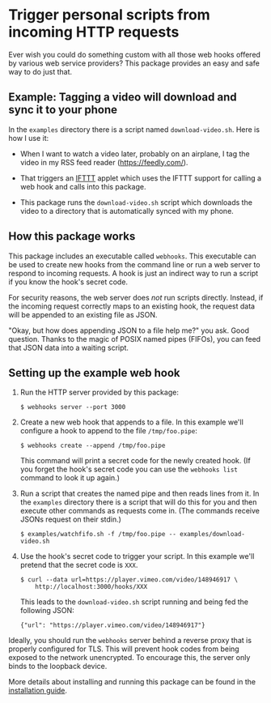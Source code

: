 Trigger personal scripts from incoming HTTP requests
====================================================

Ever wish you could do something custom with all those web hooks
offered by various web service providers?  This package provides an
easy and safe way to do just that.

Example: Tagging a video will download and sync it to your phone
----------------------------------------------------------------

In the `examples` directory there is a script named
`download-video.sh`.  Here is how I use it:

  * When I want to watch a video later, probably on an airplane, I tag
    the video in my RSS feed reader (<https://feedly.com/>).

  * That triggers an [IFTTT](https://ifttt.com/) applet which uses the
    IFTTT support for calling a web hook and calls into this package.

  * This package runs the `download-video.sh` script which downloads
    the video to a directory that is automatically synced with my
    phone.

How this package works
----------------------

This package includes an executable called `webhooks`.  This
executable can be used to create new hooks from the command line or
run a web server to respond to incoming requests.  A hook is just an
indirect way to run a script if you know the hook's secret code.

For security reasons, the web server does *not* run scripts directly.
Instead, if the incoming request correctly maps to an existing hook,
the request data will be appended to an existing file as JSON.

"Okay, but how does appending JSON to a file help me?" you ask.  Good
question.  Thanks to the magic of POSIX named pipes (FIFOs), you can
feed that JSON data into a waiting script.

Setting up the example web hook
-------------------------------

  1. Run the HTTP server provided by this package:

         $ webhooks server --port 3000

  2. Create a new web hook that appends to a file.  In this example
     we'll configure a hook to append to the file `/tmp/foo.pipe`:

         $ webhooks create --append /tmp/foo.pipe

     This command will print a secret code for the newly created hook.
     (If you forget the hook's secret code you can use the `webhooks
     list` command to look it up again.)

  3. Run a script that creates the named pipe and then reads lines
     from it.  In the `examples` directory there is a script that will
     do this for you and then execute other commands as requests come
     in.  (The commands receive JSONs request on their stdin.)

         $ examples/watchfifo.sh -f /tmp/foo.pipe -- examples/download-video.sh

  4. Use the hook's secret code to trigger your script.  In this
     example we'll pretend that the secret code is `XXX`.

         $ curl --data url=https://player.vimeo.com/video/148946917 \
             http://localhost:3000/hooks/XXX

     This leads to the `download-video.sh` script running and being
     fed the following JSON:

         {"url": "https://player.vimeo.com/video/148946917"}

Ideally, you should run the `webhooks` server behind a reverse proxy
that is properly configured for TLS.  This will prevent hook codes
from being exposed to the network unencrypted.  To encourage this, the
server only binds to the loopback device.

More details about installing and running this package can be found in
the [installation guide](INSTALL.md).
